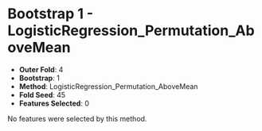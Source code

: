 # Bootstrap 1 - LogisticRegression_Permutation_AboveMean

- **Outer Fold**: 4
- **Bootstrap**: 1
- **Method**: LogisticRegression_Permutation_AboveMean
- **Fold Seed**: 45
- **Features Selected**: 0

No features were selected by this method.

